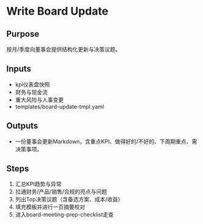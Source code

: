 # Write Board Update

## Purpose

按月/季度向董事会提供结构化更新与决策议题。

## Inputs

- kpi仪表盘快照
- 财务与现金流
- 重大风险与人事变更
- templates/board-update-tmpl.yaml

## Outputs

- 一份董事会更新Markdown，含重点KPI、做得好的/不好的、下周期重点、需决策事项。

## Steps

1. 汇总KPI趋势与异常
2. 拉通财务/产品/销售/合规的亮点与问题
3. 列出Top决策议题（含备选方案、成本/收益）
4. 填充模板并进行一页摘要校对
5. 进入board-meeting-prep-checklist走查
